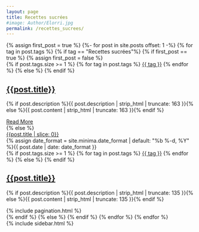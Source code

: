 ```yaml
---
layout: page
title: Recettes sucrées
#image: Author/Elorri.jpg
permalink: /recettes_sucrees/
---
```



<div class="container">
	<div class="row">
		{% assign first_post = true %}
		{%- for post in site.posts offset: 1 -%}
			{% for tag in post.tags %}
				{% if tag == "Recettes sucrées"%}
					{% if first_post == true %}
					{% assign first_post = false %}
					<div class="col col-12">
						<article class="article-first">
							<div class="article-image-first"
								style="background-image: url({{"/img/" | prepend: site.baseurl | append : post.image}})">
								<div class="article-content-first">
									<div class="article-tag">
										{% if post.tags.size >= 1 %}
											{% for tag in post.tags %}
												<a href="{{ site.baseurl }}/tags#{{tag}}" class="tag">{{ tag }}</a>
											{% endfor %}
										{% else %} {% endif %}
									</div>
									<h2 class="article-title"><a href="{{ post.url | prepend: site.baseurl }}">{{post.title}}</a>
									</h2>
									<p class="article-excerpt">
										{% if post.description %}{{ post.description | strip_html | truncate: 163 }}{% else %}{{ post.content | strip_html | truncate: 163 }}{% endif %}
									</p>
									<a href="{{ post.url | prepend: site.baseurl }}" class="button read-more">Read More</a>
								</div>
							</div>
						</article> <!-- /.article-first -->
					</div>
					{% else %}
					<div class="col col-12 col-t-8">
						<div class="row">
							<article class="article col col-12 col-t-6">
								<div class="article-box">
									<div class="article-head">
										<a href="{{ post.url | prepend: site.baseurl }}" class="article-image"
											style="background-image: url({{"/img/" | prepend: site.baseurl | append : post.image}})">
											<div class="image-overlay">
												<span class="image-overlay-text">{{post.title | slice: 0}}</span>
											</div>
										</a>
									</div>
									<div class="article-content">
										<div class="article-info">
											<div class="article-date">
												<span class="date"><time
														datetime="{{ post.date | date_to_xmlschema }}">{% assign date_format = site.minima.date_format | default: "%b %-d, %Y" %}{{ post.date | date: date_format }}</time></span>
											</div>
											<div class="article-tag">
												{% if post.tags.size >= 1 %}
													{% for tag in post.tags %}
														<a href="{{ site.baseurl }}/tags#{{tag}}" class="tag">{{ tag }}</a>
													{% endfor %}
												{% else %} {% endif %}
											</div>
										</div>
										<h2 class="article-title">
											<a href="{{ post.url | prepend: site.baseurl }}">{{post.title}}</a>
										</h2>
										<p class="article-excerpt">
											{% if post.description %}{{ post.description | strip_html | truncate: 135 }}{% else %}{{ post.content | strip_html | truncate: 135 }}{% endif %}
										</p>
									</div>
								</div>
							</article> <!-- /.article -->
						</div>
						{% include pagination.html %}
					</div> 
					{% endif %}
				{% else %} {% endif %}
			{% endfor %}
		{% endfor %}
		<div class="col col-12 col-t-4">
				{% include sidebar.html %}
		</div>
	</div>
</div>